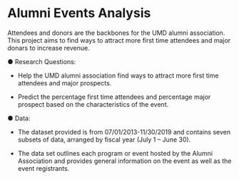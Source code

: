 # Alumni Events Analysis
Attendees and donors are the backbones for the UMD alumni association. This project aims to find ways to attract more first time attendees and major donars to increase revenue.

● Research Questions:

* Help the UMD alumni association find ways to attract more first time attendees and major prospects.

* Predict the percentage first time attendees and percentage major prospect based on the characteristics of the event.

● Data:

* The	dataset	provided is	from 07/01/2013-11/30/2019 and contains seven subsets of	data,	arranged by fiscal year	(July	1	–	June 30).	

* The	data set outlines each	program	or event hosted	by the Alumni	Association	and	provides general information on	the	event	as well as the	event	registrants.
